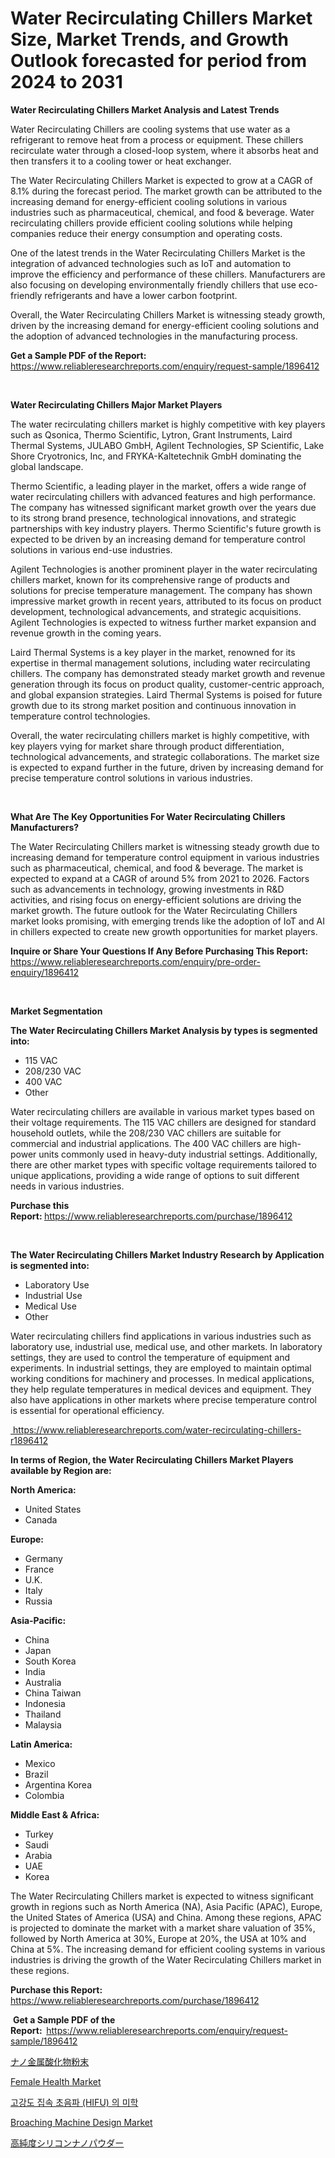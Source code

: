 <p><h1>Water Recirculating Chillers Market Size, Market Trends, and Growth Outlook forecasted for period from 2024 to 2031</h1></p><p><strong>Water Recirculating Chillers Market Analysis and Latest Trends</strong></p>
<p><p>Water Recirculating Chillers are cooling systems that use water as a refrigerant to remove heat from a process or equipment. These chillers recirculate water through a closed-loop system, where it absorbs heat and then transfers it to a cooling tower or heat exchanger.</p><p>The Water Recirculating Chillers Market is expected to grow at a CAGR of 8.1% during the forecast period. The market growth can be attributed to the increasing demand for energy-efficient cooling solutions in various industries such as pharmaceutical, chemical, and food & beverage. Water recirculating chillers provide efficient cooling solutions while helping companies reduce their energy consumption and operating costs.</p><p>One of the latest trends in the Water Recirculating Chillers Market is the integration of advanced technologies such as IoT and automation to improve the efficiency and performance of these chillers. Manufacturers are also focusing on developing environmentally friendly chillers that use eco-friendly refrigerants and have a lower carbon footprint.</p><p>Overall, the Water Recirculating Chillers Market is witnessing steady growth, driven by the increasing demand for energy-efficient cooling solutions and the adoption of advanced technologies in the manufacturing process.</p></p>
<p><strong>Get a Sample PDF of the Report:&nbsp;</strong> <a href="https://www.reliableresearchreports.com/enquiry/request-sample/1896412">https://www.reliableresearchreports.com/enquiry/request-sample/1896412</a></p>
<p>&nbsp;</p>
<p><strong>Water Recirculating Chillers Major Market Players</strong></p>
<p><p>The water recirculating chillers market is highly competitive with key players such as Qsonica, Thermo Scientific, Lytron, Grant Instruments, Laird Thermal Systems, JULABO GmbH, Agilent Technologies, SP Scientific, Lake Shore Cryotronics, Inc, and FRYKA-Kaltetechnik GmbH dominating the global landscape.</p><p>Thermo Scientific, a leading player in the market, offers a wide range of water recirculating chillers with advanced features and high performance. The company has witnessed significant market growth over the years due to its strong brand presence, technological innovations, and strategic partnerships with key industry players. Thermo Scientific's future growth is expected to be driven by an increasing demand for temperature control solutions in various end-use industries.</p><p>Agilent Technologies is another prominent player in the water recirculating chillers market, known for its comprehensive range of products and solutions for precise temperature management. The company has shown impressive market growth in recent years, attributed to its focus on product development, technological advancements, and strategic acquisitions. Agilent Technologies is expected to witness further market expansion and revenue growth in the coming years.</p><p>Laird Thermal Systems is a key player in the market, renowned for its expertise in thermal management solutions, including water recirculating chillers. The company has demonstrated steady market growth and revenue generation through its focus on product quality, customer-centric approach, and global expansion strategies. Laird Thermal Systems is poised for future growth due to its strong market position and continuous innovation in temperature control technologies.</p><p>Overall, the water recirculating chillers market is highly competitive, with key players vying for market share through product differentiation, technological advancements, and strategic collaborations. The market size is expected to expand further in the future, driven by increasing demand for precise temperature control solutions in various industries.</p></p>
<p>&nbsp;</p>
<p><strong>What Are The Key Opportunities For Water Recirculating Chillers Manufacturers?</strong></p>
<p><p>The Water Recirculating Chillers market is witnessing steady growth due to increasing demand for temperature control equipment in various industries such as pharmaceutical, chemical, and food & beverage. The market is expected to expand at a CAGR of around 5% from 2021 to 2026. Factors such as advancements in technology, growing investments in R&D activities, and rising focus on energy-efficient solutions are driving the market growth. The future outlook for the Water Recirculating Chillers market looks promising, with emerging trends like the adoption of IoT and AI in chillers expected to create new growth opportunities for market players.</p></p>
<p><strong>Inquire or Share Your Questions If Any Before Purchasing This Report:</strong> <a href="https://www.reliableresearchreports.com/enquiry/pre-order-enquiry/1896412">https://www.reliableresearchreports.com/enquiry/pre-order-enquiry/1896412</a></p>
<p>&nbsp;</p>
<p><strong>Market Segmentation</strong></p>
<p><strong>The Water Recirculating Chillers Market Analysis by types is segmented into:</strong></p>
<p><ul><li>115 VAC</li><li>208/230 VAC</li><li>400 VAC</li><li>Other</li></ul></p>
<p><p>Water recirculating chillers are available in various market types based on their voltage requirements. The 115 VAC chillers are designed for standard household outlets, while the 208/230 VAC chillers are suitable for commercial and industrial applications. The 400 VAC chillers are high-power units commonly used in heavy-duty industrial settings. Additionally, there are other market types with specific voltage requirements tailored to unique applications, providing a wide range of options to suit different needs in various industries.</p></p>
<p><strong>Purchase this Report:&nbsp;</strong><a href="https://www.reliableresearchreports.com/purchase/1896412">https://www.reliableresearchreports.com/purchase/1896412</a></p>
<p>&nbsp;</p>
<p><strong>The Water Recirculating Chillers Market Industry Research by Application is segmented into:</strong></p>
<p><ul><li>Laboratory Use</li><li>Industrial Use</li><li>Medical Use</li><li>Other</li></ul></p>
<p><p>Water recirculating chillers find applications in various industries such as laboratory use, industrial use, medical use, and other markets. In laboratory settings, they are used to control the temperature of equipment and experiments. In industrial settings, they are employed to maintain optimal working conditions for machinery and processes. In medical applications, they help regulate temperatures in medical devices and equipment. They also have applications in other markets where precise temperature control is essential for operational efficiency.</p></p>
<p><a href="https://www.reliableresearchreports.com/water-recirculating-chillers-r1896412">&nbsp;https://www.reliableresearchreports.com/water-recirculating-chillers-r1896412</a></p>
<p><strong>In terms of Region, the Water Recirculating Chillers Market Players available by Region are:</strong></p>
<p>
    <p> <strong> North America: </strong>
        <ul>
            <li>United States</li>
            <li>Canada</li>
        </ul>
        </p> 
    <p> <strong> Europe: </strong>
        <ul>
            <li>Germany</li>
            <li>France</li>
            <li>U.K.</li>
            <li>Italy</li>
            <li>Russia</li>
        </ul>
        </p> 
    <p> <strong> Asia-Pacific: </strong>
        <ul>
            <li>China</li>
            <li>Japan</li>
            <li>South Korea</li>
            <li>India</li>
            <li>Australia</li>
            <li>China Taiwan</li>
            <li>Indonesia</li>
            <li>Thailand</li>
            <li>Malaysia</li>
        </ul>
        </p> 
    <p> <strong> Latin America: </strong>
        <ul>
            <li>Mexico</li>
            <li>Brazil</li>
            <li>Argentina Korea</li>
            <li>Colombia</li>
        </ul>
        </p> 
    <p> <strong> Middle East & Africa: </strong>
        <ul>
            <li>Turkey</li>
            <li>Saudi</li>
            <li>Arabia</li>
            <li>UAE</li>
            <li>Korea</li>
        </ul>
    </p>
    </p>
<p><p>The Water Recirculating Chillers market is expected to witness significant growth in regions such as North America (NA), Asia Pacific (APAC), Europe, the United States of America (USA) and China. Among these regions, APAC is projected to dominate the market with a market share valuation of 35%, followed by North America at 30%, Europe at 20%, the USA at 10% and China at 5%. The increasing demand for efficient cooling systems in various industries is driving the growth of the Water Recirculating Chillers market in these regions.</p></p>
<p><strong>Purchase this Report: </strong><a href="https://www.reliableresearchreports.com/purchase/1896412">https://www.reliableresearchreports.com/purchase/1896412</a></p>
<p>&nbsp;<strong>Get a Sample PDF of the Report:&nbsp;&nbsp;</strong><a href="https://www.reliableresearchreports.com/enquiry/request-sample/1896412">https://www.reliableresearchreports.com/enquiry/request-sample/1896412</a></p>
<p><strong></strong></p>
<p><p><a href="https://github.com/ReganWisoky2023/Market-Research-Report-List-2/blob/main/5541336114867.md">ナノ金属酸化物粉末</a></p><p><a href="https://github.com/ZackaryHalvorson2023/Market-Research-Report-List-1/blob/main/female-health-market.md">Female Health Market</a></p><p><a href="https://github.com/RonSpencer61/Market-Research-Report-List-1/blob/main/5725062111260.md">고강도 집속 초음파 (HIFU) 의 미학</a></p><p><a href="https://www.linkedin.com/pulse/broaching-machine-design-market-insights-cagr-trends-growth-n5uje?trackingId=%2BdzbZlE7BD6xD%2Bs1q56Rpg%3D%3D">Broaching Machine Design Market</a></p><p><a href="https://github.com/cbigkbh02719/Market-Research-Report-List-2/blob/main/5868784114866.md">高純度シリコンナノパウダー</a></p></p>